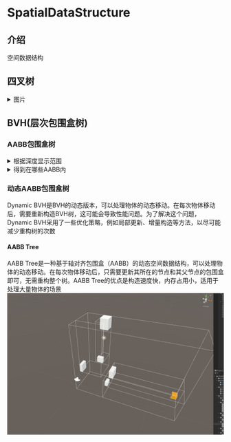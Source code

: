 # SpatialDataStructure

## 介绍
空间数据结构

## 四叉树

<details>
<summary>图片</summary>

![Image text](/Show/QuadTree/show1.png)
![Image text](/Show/QuadTree/show2.png)

</details>


## BVH(层次包围盒树)
### AABB包围盒树
<details>
<summary>根据深度显示范围</summary>

![Image text](/Show/BVH_AABB/show1.jpg)
![Image text](/Show/BVH_AABB/show2.jpg)
![Image text](/Show/BVH_AABB/show3.jpg)
![Image text](/Show/BVH_AABB/show4.jpg)
![Image text](/Show/BVH_AABB/show5.jpg)

</details>

<details>
<summary>得到在哪些AABB内</summary>

![Image text](/Show/BVH_AABB/show6.png)
![Image text](/Show/BVH_AABB/show7.png)

</details>

### 动态AABB包围盒树
Dynamic BVH是BVH的动态版本，可以处理物体的动态移动。在每次物体移动后，需要重新构造BVH树，这可能会导致性能问题。为了解决这个问题，Dynamic BVH采用了一些优化策略，例如局部更新、增量构造等方法，以尽可能减少重构树的次数

#### AABB Tree
AABB Tree是一种基于轴对齐包围盒（AABB）的动态空间数据结构，可以处理物体的动态移动。在每次物体移动后，只需要更新其所在的节点和其父节点的包围盒即可，无需重构整个树。AABB Tree的优点是构造速度快，内存占用小，适用于处理大量物体的场景
![Image text](/Show/BVH_AABB/git1.gif)